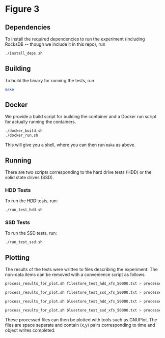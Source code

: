 # Figure 3
## Dependencies
To install the required dependencies to run the experiment (including
RocksDB -- though we include it in this repo), run
```bash
./install_deps.sh
```

## Building
To build the binary for running the tests, run
```bash
make
```

## Docker
We provide a build script for building the container and a Docker run script for
actually running the containers.

```bash
./docker_build.sh
./docker_run.sh
```

This will give you a shell, where you can then run ``make`` as above.


## Running
There are two scripts corresponding to the hard drive tests (HDD) or the solid
state drives (SSD).

### HDD Tests
To run the HDD tests, run:
```bash
./run_test_hdd.sh
```

### SSD Tests
To run the SSD tests, run:
```bash
./run_test_ssd.sh
```

## Plotting
The results of the tests were written to files describing the experiment.
The non-data items can be removed with a convenience script as follows.

```bash
process_results_for_plot.sh filestore_test_hdd_xfs_50000.txt > processed_filestore_hdd.dat
```

```bash
process_results_for_plot.sh filestore_test_ssd_xfs_50000.txt > processed_filestore_ssd.dat
```

```bash
process_results_for_plot.sh bluestore_test_hdd_xfs_50000.txt > processed_bluestore_hdd.dat
```

```bash
process_results_for_plot.sh bluestore_test_ssd_xfs_50000.txt > processed_bluestore_ssd.dat
```

These processed files can then be plotted with tools such as GNUPlot.
The files are space seperate and contain (x,y) pairs corresponding to time and
object writes completed.
